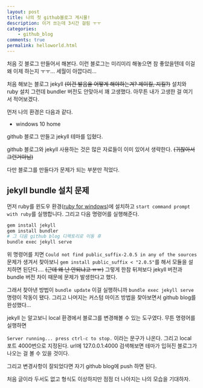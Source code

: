 ```yaml
---
layout: post
title: 나의 첫 github블로그 게시물!
description: 이거 쓰는데 3시간 걸림 ㅜㅜ
categories:
    - github_blog
comments: true
permalink: helloworld.html
---
```

처음 깃 블로그 만들어서 해본다. 이런 블로그는 미리미리 해놓으면 참 좋았을텐데 이걸 왜 이제 하는지 ㅜㅜ... 세월이 아깝다리...

처음 해보는 블로그 jekyll ~~(이건 발음을 어떻게 해야하는겨? 제이킬, 지킬?)~~ 설치와 ruby 설치 그런데 bundler 버전도 안맞아서 꽤 고생했다. 아무튼 내가 고생한 걸 여기서 적어보겠다.

먼저 나의 환경은 다음과 같다.

* windows 10 home

github 블로그 만들고 jekyll 테마를 입혔다.

github 블로그와 jekyll 사용하는 것은 많은 자료들이 이미 있어서 생략한다. ~~(귀찮아서 그런거아님)~~

다만 블로그를 만들다가 문제가 되는 부분만 적었다.



## jekyll bundle 설치 문제

먼저 ruby를 윈도우 환경([ruby for windows](<https://rubyinstaller.org/downloads/>))에 설치하고 ```start command prompt with ruby```를 실행합니다. 그리고 다음 명령어를 실행해준다.

```bash
gem install jekyll
gem install bundler
# 그 다음 github blog 디렉토리로 이동 후
bundle exec jekyll serve
```

위 명령어를 치면 ```Could not find public_suffix-2.0.5 in any of the sources``` 문제가 생겨서 찾아보니 ```gem install public_suffix < "2.0.5"```를 해서 모듈을 설치하면 된단다.... ~~(근데 왜 난 안되냐고 ㅠㅠ)~~ 그렇게 한참 뒤져보다 jekyll 버전과 bundle 버전 차이 때문에 문제가 발생한다고 했다.

그래서 찾아낸 방법이 ```bundle update``` 이걸 실행하니까 ```bundle exec jekyll serve``` 명령이 작동이 됐다. 그리고 나머지는 커스텀 마이즈 방법을 찾아보면서 github blog를 완성했다...

jekyll 는 알고보니 local 환경에서 블로그를 변경해볼 수 있는 도구였다. 무튼 명령어를 실행하면 

```Server running... press ctrl-c to stop.``` 이라는 문구가 나온다. 그리고 local 포트 4000번으로 지정된다. url에 127.0.0.1:4000 검색해보면 테마가 입혀진 블로그가 나오는 걸 볼 수 있을 것이다.

그리고 변경사항이 잘되었다면 자기 github blog에 push 하면 된다.



처음 글이라 두서도 없고 형식도 이상하지만 점점 더 나아지는 나의 모습을 기대하자.